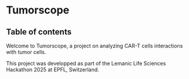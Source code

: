 # Tumorscope

## Table of contents

Welcome to Tumorscope, a project on analyzing CAR-T cells interactions with tumor cells.

This project was developped as part of the Lemanic Life Sciences Hackathon 2025 at EPFL, Switzerland.

```{tableofcontents}

```
